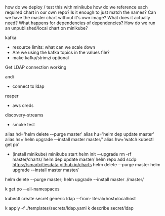 how do we deploy / test this with minikube
how do we reference each required chart in our own repo? Is it enough to just match the names?
Can we have the master chart without it's own image? What does it actually need?
What happens for dependencies of dependencies?
How do we run an unpublished/local chart on minikube?

kafka
- resource limits: what can we scale down
- Are we using the kafka topics in the values file?
- make kafka/strimzi optional

Get LDAP connection working



andi 
- connect to ldap

reaper
- aws creds

discovery-streams
- smoke test


alias hd='helm delete --purge master'
alias hu='helm dep update master'
alias hs='helm upgrade --install master master/'
alias hw='watch kubectl get po'


- (install minikube)
minikube start
helm init --upgrade
rm -rf master/charts/
helm dep update master/
helm repo add scdp https://smartcitiesdata.github.io/charts
helm delete --purge master
helm upgrade --install master master/

helm delete --purge master; helm upgrade --install master ./master/

k get po --all-namespaces

kubectl create secret generic ldap --from-literal=host=localhost

k apply -f ./templates/secrets/ldap.yaml 
 k describe secret/ldap
